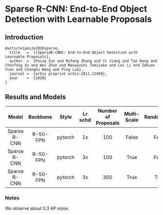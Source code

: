 # Sparse R-CNN: End-to-End Object Detection with Learnable Proposals

## Introduction

```
@article{peize2020sparse,
  title   =  {{SparseR-CNN}: End-to-End Object Detection with Learnable Proposals},
  author  =  {Peize Sun and Rufeng Zhang and Yi Jiang and Tao Kong and Chenfeng Xu and Wei Zhan and Masayoshi Tomizuka and Lei Li and Zehuan Yuan and Changhu Wang and Ping Luo},
  journal =  {arXiv preprint arXiv:2011.12450},
  year    =  {2020}
}
```

## Results and Models

| Model        | Backbone  | Style   | Lr schd | Number of Proposals |Multi-Scale| RandomCrop  | box AP  | Config | Download |
|:------------:|:---------:|:-------:|:-------:|:-------:            |:-------: |:---------:|:------:|:------:|:--------:|
| Sparse R-CNN | R-50-FPN  | pytorch | 1x      |   100               | False     |  False     |  37.9  |         |       |
| Sparse R-CNN | R-50-FPN  | pytorch | 3x      |   100               | True     |   False     |  42.8  |         |       |
| Sparse R-CNN | R-50-FPN  | pytorch | 3x      |   300               | True      |  True      |  45.0  |         |       |

### Notes

We observe about 0.3 AP noise.
